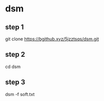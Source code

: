 # dsm 
## step 1
git clone https://bgithub.xyz/5jzztsqs/dsm.git
## step 2
cd dsm
## step 3
dsm -f soft.txt
